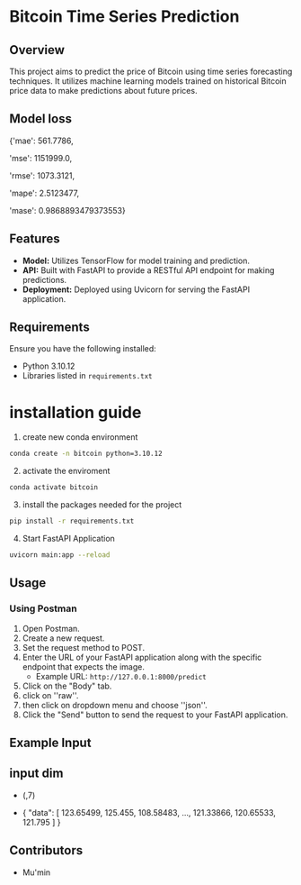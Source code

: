 # Bitcoin Time Series Prediction

## Overview

This project aims to predict the price of Bitcoin using time series forecasting techniques. It utilizes machine learning models trained on historical Bitcoin price data to make predictions about future prices.

## Model loss

{'mae': 561.7786,

'mse': 1151999.0,

'rmse': 1073.3121,

'mape': 2.5123477,

'mase': 0.9868893479373553}

## Features

- **Model:** Utilizes TensorFlow for model training and prediction.
- **API:** Built with FastAPI to provide a RESTful API endpoint for making predictions.
- **Deployment:** Deployed using Uvicorn for serving the FastAPI application.

## Requirements

Ensure you have the following installed:

- Python 3.10.12
- Libraries listed in `requirements.txt`

# installation guide

1. create new conda environment

```bash
conda create -n bitcoin python=3.10.12
```

2. activate the enviroment

```bash
conda activate bitcoin
```

3. install the packages needed for the project

```bash
pip install -r requirements.txt
```

4. Start FastAPI Application

```bash
uvicorn main:app --reload
```

## Usage

### Using Postman

1. Open Postman.
2. Create a new request.
3. Set the request method to POST.
4. Enter the URL of your FastAPI application along with the specific endpoint that expects the image.
   - Example URL: `http://127.0.0.1:8000/predict`
5. Click on the "Body" tab.
6. click on ''raw''.
7. then click on dropdown menu and choose ''json''.
8. Click the "Send" button to send the request to your FastAPI application.

## Example Input

## input dim

- (,7)

- {
  "data": [
  123.65499,
  125.455,
  108.58483,
  ...,
  121.33866,
  120.65533,
  121.795
  ]
  }

## Contributors

- Mu'min
